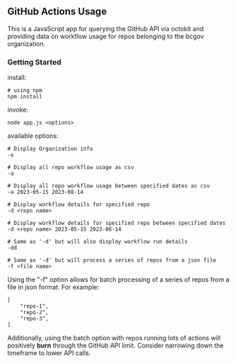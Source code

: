 ## GitHub Actions Usage
This is a JavaScript app for querying the GitHub API via octokit and providing data on workflow usage for repos belonging to the bcgov organization.

### Getting Started
install:
```
# using npm
npm install
```

invoke:
```
node app.js <options>
```

available options:
```
# Display Organization info
-o

# Display all repo workflow usage as csv
-a

# Display all repo workflow usage between specified dates as csv
-a 2023-05-15 2023-08-14

# Display workflow details for specified repo
-d <repo name>

# Display workflow details for specified repo between specified dates
-d <repo name> 2023-05-15 2023-08-14

# Same as '-d' but will also display workflow run details
-dd

# Same as '-d' but will process a series of repos from a json file
-f <file name>
```

Using the "-f" option allows for batch processing of a series of repos from a file in json format. For example:
```
[
    "repo-1",
    "repo-2",
    "repo-3",
]
```
Additionally, using the batch option with repos running lots of actions will positively **burn** through the GitHub API limit. Consider narrowing down the timeframe to lower API calls.